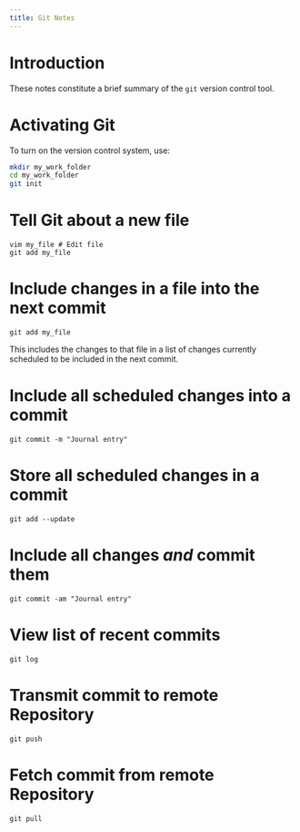 ```yaml
---
title: Git Notes
---
```


Introduction
============

These notes constitute a brief summary of the `git` version control tool.


Activating Git
==============

To turn on the version control system, use:

``` bash
mkdir my_work_folder
cd my_work_folder
git init
```

Tell Git about a new file
======================

```
vim my_file # Edit file
git add my_file
```

Include changes in a file into the next commit
==============================================

```
git add my_file
```

This includes the changes to that file in a list of changes
currently scheduled to be included in the next commit.

Include all scheduled changes into a commit
===============================================

```
git commit -m "Journal entry"
```

Store all scheduled changes in a commit
==========================================

```
git add --update
```

Include all changes *and* commit them
====================================

```
git commit -am "Journal entry"
```

View list of recent commits
==========================

```
git log
```

Transmit commit to remote Repository
====================================

```
git push
```

Fetch commit from remote Repository
===================================

```
git pull
```
